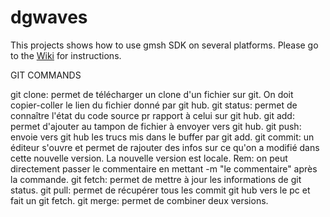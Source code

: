 # dgwaves

This projects shows how to use gmsh SDK on several platforms.
Please go to the [Wiki](https://github.com/rboman/dgwaves/wiki) for instructions.

GIT COMMANDS

git clone: permet de télécharger un clone d'un fichier sur git. On doit copier-coller le lien du fichier donné par git hub.
git status: permet de connaître l'état du code source pr rapport à celui sur git hub.
git add: permet d'ajouter au tampon de fichier à envoyer vers git hub.
git push: envoie vers git hub les trucs mis dans le buffer par git add.
git commit: un éditeur s'ouvre et permet de rajouter des infos sur ce qu'on a modifié dans cette nouvelle version. La nouvelle version est locale. Rem: on peut directement passer le commentaire en mettant -m "le commentaire" après la commande.
git fetch: permet de mettre à jour les informations de git status.
git pull: permet de récupérer tous les commit git hub vers le pc et fait un git fetch.
git merge: permet de combiner deux versions.
